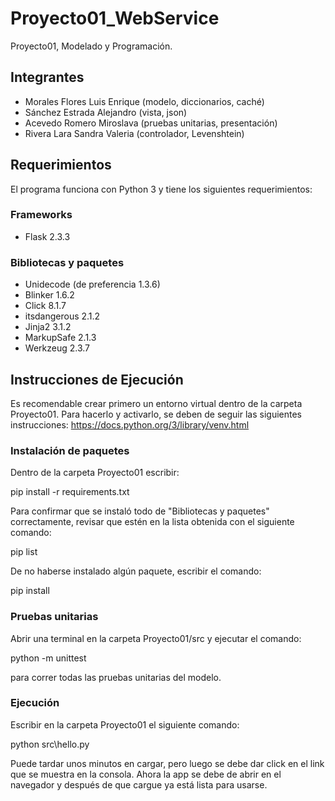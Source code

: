 # Proyecto01_WebService
Proyecto01, Modelado y Programación.

## Integrantes
  * Morales Flores Luis Enrique (modelo, diccionarios, caché)
  * Sánchez Estrada Alejandro (vista, json)
  * Acevedo Romero Miroslava (pruebas unitarias, presentación)
  * Rivera Lara Sandra Valeria (controlador, Levenshtein)
## Requerimientos
El programa funciona con Python 3 y tiene los siguientes requerimientos:

### Frameworks
* Flask 2.3.3

### Bibliotecas y paquetes
* Unidecode (de preferencia 1.3.6)
* Blinker 1.6.2
* Click 8.1.7
* itsdangerous 2.1.2
* Jinja2 3.1.2
* MarkupSafe 2.1.3
* Werkzeug 2.3.7

## Instrucciones de Ejecución
Es recomendable crear primero un entorno virtual dentro de la carpeta Proyecto01. Para hacerlo y activarlo, se deben de seguir las siguientes instrucciones: https://docs.python.org/3/library/venv.html

### Instalación de paquetes
Dentro de la carpeta Proyecto01 escribir:

pip install -r requirements.txt

Para confirmar que se instaló todo de "Bibliotecas y paquetes" correctamente, revisar que estén en la lista obtenida con el siguiente comando:

pip list

De no haberse instalado algún paquete, escribir el comando:

pip install <nombre paquete>

### Pruebas unitarias

Abrir una terminal en la carpeta Proyecto01/src y ejecutar el comando:

python -m unittest

para correr todas las pruebas unitarias del modelo.

### Ejecución

Escribir en la carpeta Proyecto01 el siguiente comando:

python src\hello.py

Puede tardar unos minutos en cargar, pero luego se debe dar click en el link que se muestra en la consola. Ahora la app se debe de abrir en el navegador y después de que cargue ya está lista para usarse.


